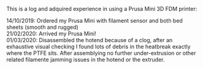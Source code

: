 This is a log and adquired experience in using a Prusa Mini 3D FDM printer:

14/10/2019: Ordered my Prusa Mini with filament sensor and both bed sheets (smooth and rugged)<br>
21/02/2020: Arrived my Prusa Mini!<br>
01/03/2020: Disassembled the hotend because of a clog, after an exhaustive visual checking I found lots of debris in the heatbreak exactly where the PTFE sits. After assemblying no further under-extrusion or other related filamente jamming issues in the hotend or the extruder.<br>
